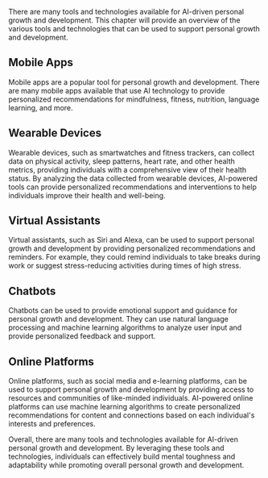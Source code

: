 
There are many tools and technologies available for AI-driven personal growth and development. This chapter will provide an overview of the various tools and technologies that can be used to support personal growth and development.

Mobile Apps
-----------

Mobile apps are a popular tool for personal growth and development. There are many mobile apps available that use AI technology to provide personalized recommendations for mindfulness, fitness, nutrition, language learning, and more.

Wearable Devices
----------------

Wearable devices, such as smartwatches and fitness trackers, can collect data on physical activity, sleep patterns, heart rate, and other health metrics, providing individuals with a comprehensive view of their health status. By analyzing the data collected from wearable devices, AI-powered tools can provide personalized recommendations and interventions to help individuals improve their health and well-being.

Virtual Assistants
------------------

Virtual assistants, such as Siri and Alexa, can be used to support personal growth and development by providing personalized recommendations and reminders. For example, they could remind individuals to take breaks during work or suggest stress-reducing activities during times of high stress.

Chatbots
--------

Chatbots can be used to provide emotional support and guidance for personal growth and development. They can use natural language processing and machine learning algorithms to analyze user input and provide personalized feedback and support.

Online Platforms
----------------

Online platforms, such as social media and e-learning platforms, can be used to support personal growth and development by providing access to resources and communities of like-minded individuals. AI-powered online platforms can use machine learning algorithms to create personalized recommendations for content and connections based on each individual's interests and preferences.

Overall, there are many tools and technologies available for AI-driven personal growth and development. By leveraging these tools and technologies, individuals can effectively build mental toughness and adaptability while promoting overall personal growth and development.
